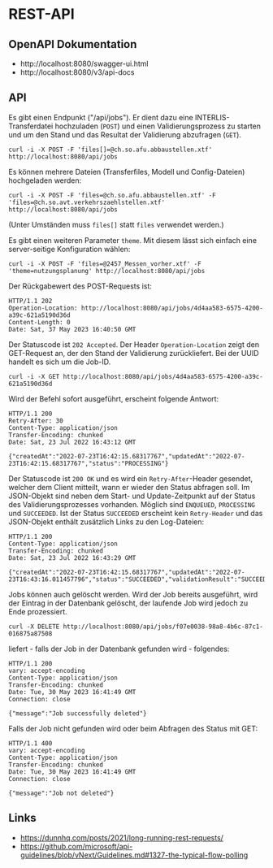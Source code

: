 # REST-API

## OpenAPI Dokumentation

- http://localhost:8080/swagger-ui.html
- http://localhost:8080/v3/api-docs

## API

Es gibt einen Endpunkt ("/api/jobs"). Er dient dazu eine INTERLIS-Transferdatei hochzuladen (`POST`) und einen Validierungsprozess zu starten und um den Stand und das Resultat der Validierung abzufragen (`GET`).

```
curl -i -X POST -F 'files[]=@ch.so.afu.abbaustellen.xtf' http://localhost:8080/api/jobs
```

Es können mehrere Dateien (Transferfiles, Modell und Config-Dateien) hochgeladen werden:

```
curl -i -X POST -F 'files=@ch.so.afu.abbaustellen.xtf' -F 'files=@ch.so.avt.verkehrszaehlstellen.xtf' http://localhost:8080/api/jobs
```

(Unter Umständen muss `files[]` statt `files` verwendet werden.)

Es gibt einen weiteren Parameter `theme`. Mit diesem lässt sich einfach eine server-seitige Konfiguration wählen:

```
curl -i -X POST -F 'files=@2457_Messen_vorher.xtf' -F 'theme=nutzungsplanung' http://localhost:8080/api/jobs
```

Der Rückgabewert des POST-Requests ist:

```
HTTP/1.1 202
Operation-Location: http://localhost:8080/api/jobs/4d4aa583-6575-4200-a39c-621a5190d36d
Content-Length: 0
Date: Sat, 37 May 2023 16:40:50 GMT
```

Der Statuscode ist `202 Accepted`. Der Header `Operation-Location` zeigt den GET-Request an, der den Stand der Validierung zurückliefert. Bei der UUID handelt es sich um die Job-ID.

```
curl -i -X GET http://localhost:8080/api/jobs/4d4aa583-6575-4200-a39c-621a5190d36d
```

Wird der Befehl sofort ausgeführt, erscheint folgende Antwort:

```
HTTP/1.1 200
Retry-After: 30
Content-Type: application/json
Transfer-Encoding: chunked
Date: Sat, 23 Jul 2022 16:43:12 GMT

{"createdAt":"2022-07-23T16:42:15.68317767","updatedAt":"2022-07-23T16:42:15.68317767","status":"PROCESSING"}
```

Der Statuscode ist `200 OK` und es wird ein `Retry-After`-Header gesendet, welcher dem Client mitteilt, wann er wieder den Status abfragen soll. Im JSON-Objekt sind neben dem Start- und Update-Zeitpunkt auf der Status des Validierungsprozesses vorhanden. Möglich sind `ENQUEUED`, `PROCESSING` und `SUCCEEDED`. Ist der Status `SUCCEEDED` erscheint kein `Retry-Header` und das JSON-Objekt enthält zusätzlich Links zu den Log-Dateien:

```
HTTP/1.1 200
Content-Type: application/json
Transfer-Encoding: chunked
Date: Sat, 23 Jul 2022 16:43:29 GMT

{"createdAt":"2022-07-23T16:42:15.68317767","updatedAt":"2022-07-23T16:43:16.011457796","status":"SUCCEEDED","validationResult":"SUCCEEDED","logFileLocation":"http://localhost:8080/logs/ilivalidator_8148789347157812698/254900.itf.log","xtfLogFileLocation":"http://localhost:8080/logs/ilivalidator_8148789347157812698/254900.itf.log.xtf"}
```

Jobs können auch gelöscht werden. Wird der Job bereits ausgeführt, wird der Eintrag in der Datenbank gelöscht, der laufende Job wird jedoch zu Ende prozessiert.

```
curl -X DELETE http://localhost:8080/api/jobs/f07e0038-98a8-4b6c-87c1-016875a87508
```

liefert - falls der Job in der Datenbank gefunden wird - folgendes:

```
HTTP/1.1 200
vary: accept-encoding
Content-Type: application/json
Transfer-Encoding: chunked
Date: Tue, 30 May 2023 16:41:49 GMT
Connection: close

{"message":"Job successfully deleted"}
```

Falls der Job nicht gefunden wird oder beim Abfragen des Status mit GET:

```
HTTP/1.1 400
vary: accept-encoding
Content-Type: application/json
Transfer-Encoding: chunked
Date: Tue, 30 May 2023 16:41:49 GMT
Connection: close

{"message":"Job not deleted"}
```

## Links

- https://dunnhq.com/posts/2021/long-running-rest-requests/
- https://github.com/microsoft/api-guidelines/blob/vNext/Guidelines.md#1327-the-typical-flow-polling
